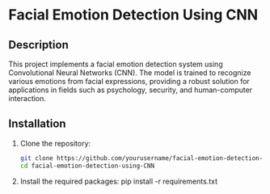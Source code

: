# Facial Emotion Detection Using CNN

## Description
This project implements a facial emotion detection system using Convolutional Neural Networks (CNN). The model is trained to recognize various emotions from facial expressions, providing a robust solution for applications in fields such as psychology, security, and human-computer interaction.

## Installation

1. Clone the repository:
   ```bash
   git clone https://github.com/yourusername/facial-emotion-detection-using-CNN.git
   cd facial-emotion-detection-using-CNN
2. Install the required packages:
pip install -r requirements.txt

